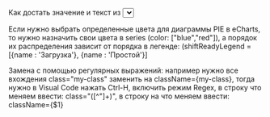 Как достать значение и текст из <select> блока:
let a = document.getElementById('selectBlockId');
console.log(a.value) и console.log(a.options[a.selectedIndex].text)


Если нужно выбрать определенные цвета для диаграммы PIE в eCharts, то нужно назначить
свои цвета в series (color: ["blue","red"]), а порядок их распределения зависит от порядка в легенде:
(shiftReadyLegend = [{name : 'Загрузка'}, {name : 'Простой'}]

Замена с помощью регулярных выражений: например нужно все вхождения class="my-class" заменить на className={my-class},
тогда нужно в Visual Code нажать Ctrl-H, включить режим Regex, в строку что меняем ввести: class="([^"]+)", в строку на что
меняем ввести: className={$1}
